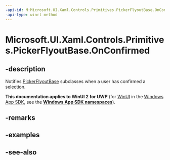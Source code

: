 ```yaml
---
-api-id: M:Microsoft.UI.Xaml.Controls.Primitives.PickerFlyoutBase.OnConfirmed
-api-type: winrt method
---
```


<!-- Method syntax
virtual protected void OnConfirmed()
-->

# Microsoft.UI.Xaml.Controls.Primitives.PickerFlyoutBase.OnConfirmed

## -description
Notifies [PickerFlyoutBase](pickerflyoutbase.md) subclasses when a user has confirmed a selection.

**This documentation applies to WinUI 2 for UWP** (for [WinUI](/windows/apps/winui/winui3/) in the [Windows App SDK](/windows/apps/windows-app-sdk/), see the **[Windows App SDK namespaces](/windows/windows-app-sdk/api/winrt/)**).

## -remarks

## -examples

## -see-also
